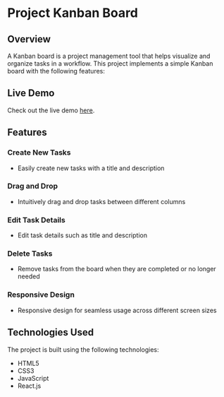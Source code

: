 # Project Kanban Board

## Overview

A Kanban board is a project management tool that helps visualize and organize tasks in a workflow. This project implements a simple Kanban board with the following features:

## Live Demo

Check out the live demo <a href="https://project-10-kanban-board.vercel.app" target="_blank">here</a>.

## Features

### Create New Tasks

- Easily create new tasks with a title and description

### Drag and Drop

- Intuitively drag and drop tasks between different columns

### Edit Task Details

- Edit task details such as title and description

### Delete Tasks

- Remove tasks from the board when they are completed or no longer needed

### Responsive Design

- Responsive design for seamless usage across different screen sizes

## Technologies Used

The project is built using the following technologies:

- HTML5
- CSS3
- JavaScript
- React.js

